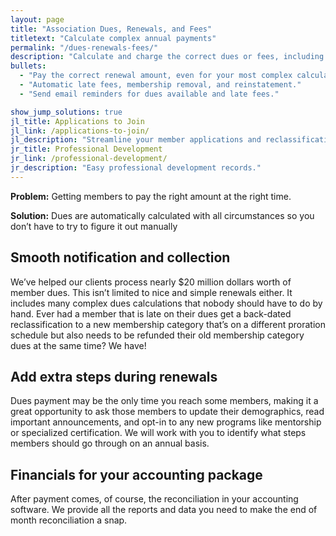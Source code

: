 ```yaml
---
layout: page
title: "Association Dues, Renewals, and Fees"
titletext: "Calculate complex annual payments"
permalink: "/dues-renewals-fees/"
description: "Calculate and charge the correct dues or fees, including for complex statuses and changes. Full financial reporting."
bullets:
  - "Pay the correct renewal amount, even for your most complex calculations."
  - "Automatic late fees, membership removal, and reinstatement."
  - "Send email reminders for dues available and late fees."

show_jump_solutions: true
jl_title: Applications to Join
jl_link: /applications-to-join/
jl_description: "Streamline your member applications and reclassifications."
jr_title: Professional Development
jr_link: /professional-development/
jr_description: "Easy professional development records."
---
```


**Problem:** Getting members to pay the right amount at the right time.

**Solution:** Dues are automatically calculated with all circumstances so you don’t have to try to figure it out manually

## Smooth notification and collection

We’ve helped our clients process nearly $20 million dollars worth of member dues. This isn’t limited to nice and simple renewals either. It includes many complex dues calculations that nobody should have to do by hand. Ever had a member that is late on their dues get a back-dated reclassification to a new membership category that’s on a different proration schedule but also needs to be refunded their old membership category dues at the same time? We have!

## Add extra steps during renewals

Dues payment may be the only time you reach some members, making it a great opportunity to ask those members to update their demographics, read important announcements, and opt-in to any new programs like mentorship or specialized certification. We will work with you to identify what steps members should go through on an annual basis.

## Financials for your accounting package

After payment comes, of course, the reconciliation in your accounting software. We provide all the reports and data you need to make the end of month reconciliation a snap.
